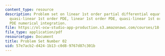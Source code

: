 ```yaml
---
content_type: resource
description: Problem set on linear 1st order partial differential equations (PDE),
  quasi-linear 1st order PDE, linear 1st order PDE, quasi-linear 1st order PDE, and
  PDE numerical integration.
file: https://ol-ocw-studio-app-production.s3.amazonaws.com/courses/18-306-advanced-partial-differential-equations-with-applications-fall-2009/57e7acb2d4241b13c0d89767d87c301b_MIT18_306f09_pset02_ProblemSet200902.pdf
file_type: application/pdf
resourcetype: Document
title: Problem Set Number 02
uid: 57e7acb2-d424-1b13-c0d8-9767d87c301b
---
```

